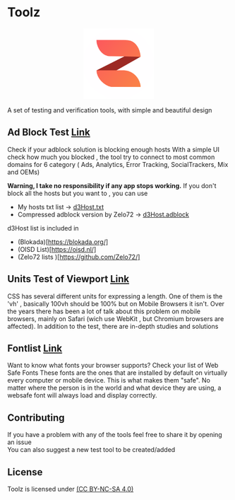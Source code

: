 # Toolz

<p align="center">
 <img src="src/svg/toolz.svg" alt="Toolz"
	title="b2ntp" width="160" height="160" />
</p>
A set of testing and verification tools, with simple and beautiful design 

## Ad Block Test  [Link](https://d3ward.github.io/toolz/adblock)
Check if your adblock solution is blocking enough hosts
With a simple UI check how much you blocked , the tool try to connect to most common domains for 6 category 
( Ads, Analytics, Error Tracking, SocialTrackers, Mix and OEMs)

**Warning, I take no responsibility if any app stops working.**
If you don't block all the hosts but you want to , you can use
- My hosts txt list -> [d3Host.txt](https://raw.githubusercontent.com/d3ward/toolz/master/src/d3host.txt)
- Compressed adblock version by Zelo72 -> [d3Host.adblock](https://raw.githubusercontent.com/Zelo72/adguard/main/d3host.adblock)

d3Host list is included in 
- (Blokada)[https://blokada.org/]
- (OISD List)[https://oisd.nl/]
- (Zelo72 lists )[https://github.com/Zelo72/]


## Units Test of Viewport [Link](https://d3ward.github.io/toolz/units)
CSS has several different units for expressing a length. One of them is the 'vh' , basically 
100vh should be 100% but on Mobile Browsers it isn't. 
Over the years there has been a lot of talk about this problem on mobile browsers, mainly on Safari (wich use WebKit , but Chromium browsers are affected). In addition to the test, there are in-depth studies and solutions 

## Fontlist [Link](https://d3ward.github.io/toolz/fontlist)
Want to know what fonts your browser supports?
Check your list of Web Safe Fonts 
These fonts are the ones that are installed by default on virtually every computer or mobile device.
This is what makes them "safe". No matter where the person is in the world and what device they are using, a websafe font will always load and display correctly.


## Contributing

If you have a problem with any of the tools feel free to share it by opening an issue<br>
You can also suggest a new test tool to be created/added


## License

Toolz is licensed under [(CC BY-NC-SA 4.0)](https://creativecommons.org/licenses/by-nc-sa/4.0/)
